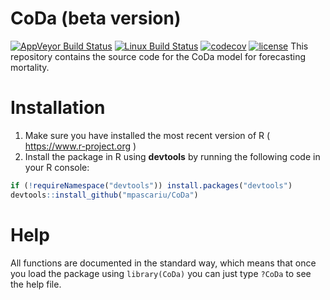 # CoDa (beta version)
[![AppVeyor Build Status](https://ci.appveyor.com/api/projects/status/github/mpascariu/CoDa?branch=master&svg=true)](https://ci.appveyor.com/project/mpascariu/CoDa)
[![Linux Build Status](https://travis-ci.org/mpascariu/CoDa.svg?branch=master)](https://travis-ci.org/mpascariu/CoDa)
[![codecov](https://codecov.io/github/mpascariu/CoDa/branch/master/graphs/badge.svg)](https://codecov.io/github/mpascariu/CoDa)
[![license](https://img.shields.io/badge/License-GPL%20v3-blue.svg)](https://github.com/mpascariu/CoDa/blob/master/LICENSE)
This repository contains the source code for the CoDa model for forecasting mortality.

Installation
============

1. Make sure you have installed the most recent version of R ( https://www.r-project.org )
2. Install the package in R using **devtools** by running the following code in your R console:

```r
if (!requireNamespace("devtools")) install.packages("devtools")
devtools::install_github("mpascariu/CoDa")
```

Help
===============
All functions are documented in the standard way, which means that 
once you load the package using ```library(CoDa)```
you can just type ```?CoDa``` to see the help file. 


